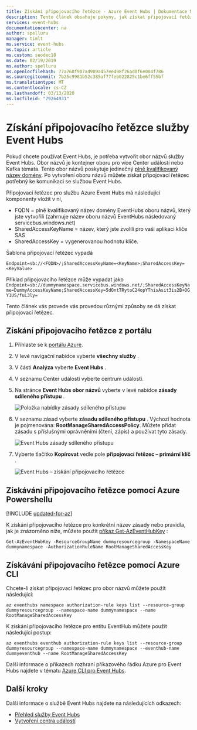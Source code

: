 ```yaml
---
title: Získání připojovacího řetězce - Azure Event Hubs | Dokumentace Microsoftu
description: Tento článek obsahuje pokyny, jak získat připojovací řetězec, který můžou klienti použít k připojení k Azure Event Hubs.
services: event-hubs
documentationcenter: na
author: spelluru
manager: timlt
ms.service: event-hubs
ms.topic: article
ms.custom: seodec18
ms.date: 02/19/2019
ms.author: spelluru
ms.openlocfilehash: 77a768f907ad989a457ee498f26ad0f6e004f786
ms.sourcegitcommit: 7b25c9981b52c385af77feb022825c1be6ff55bf
ms.translationtype: MT
ms.contentlocale: cs-CZ
ms.lasthandoff: 03/13/2020
ms.locfileid: "79264931"
---
```

# <a name="get-an-event-hubs-connection-string"></a>Získání připojovacího řetězce služby Event Hubs

Pokud chcete používat Event Hubs, je potřeba vytvořit obor názvů služby Event Hubs. Obor názvů je kontejner oboru pro více Center událostí nebo Kafka témata. Tento obor názvů poskytuje jedinečný [plně kvalifikovaný název domény](https://en.wikipedia.org/wiki/Fully_qualified_domain_name). Po vytvoření oboru názvů můžete získat připojovací řetězec potřebný ke komunikaci se službou Event Hubs.

Připojovací řetězec pro službu Azure Event Hubs má následující komponenty vložit v ní,

* FQDN = plně kvalifikovaný název domény EventHubs oboru názvů, který jste vytvořili (zahrnuje název oboru názvů EventHubs následovaný servicebus.windows.net)
* SharedAccessKeyName = název, který jste zvolili pro vaši aplikaci klíče SAS
* SharedAccessKey = vygenerovanou hodnotu klíče.

Šablona připojovací řetězec vypadá
```
Endpoint=sb://<FQDN>/;SharedAccessKeyName=<KeyName>;SharedAccessKey=<KeyValue>
```

Příklad připojovacího řetězce může vypadat jako `Endpoint=sb://dummynamespace.servicebus.windows.net/;SharedAccessKeyName=DummyAccessKeyName;SharedAccessKey=5dOntTRytoC24opYThisAsit3is2B+OGY1US/fuL3ly=`

Tento článek vás provede vás provedou různými způsoby se dá získat připojovací řetězec.

## <a name="get-connection-string-from-the-portal"></a>Získání připojovacího řetězce z portálu
1. Přihlaste se k [portálu Azure](https://portal.azure.com). 
2. V levé navigační nabídce vyberte **všechny služby** . 
3. V části **Analýza** vyberte **Event Hubs** . 
4. V seznamu Center událostí vyberte centrum událostí.
6. Na stránce **Event Hubs obor názvů** vyberte v levé nabídce **zásady sdíleného přístupu** .

    ![Položka nabídky zásady sdíleného přístupu](./media/event-hubs-get-connection-string/event-hubs-get-connection-string1.png)
7. V seznamu zásad vyberte **zásadu sdíleného přístupu** . Výchozí hodnota je pojmenována: **RootManageSharedAccessPolicy**. Můžete přidat zásadu s příslušnými oprávněními (čtení, zápis) a používat tyto zásady. 

    ![Event Hubs zásady sdíleného přístupu](./media/event-hubs-get-connection-string/event-hubs-get-connection-string2.png)
8. Vyberte tlačítko **Kopírovat** vedle pole **připojovací řetězec – primární klíč** . 

    ![Event Hubs – získání připojovacího řetězce](./media/event-hubs-get-connection-string/event-hubs-get-connection-string3.png)

## <a name="getting-the-connection-string-with-azure-powershell"></a>Získávání připojovacího řetězce pomocí Azure Powershellu

[!INCLUDE [updated-for-az](../../includes/updated-for-az.md)]

K získání připojovacího řetězce pro konkrétní název zásady nebo pravidla, jak je znázorněno níže, můžete použít [příkaz Get-AzEventHubKey](/powershell/module/az.eventhub/get-azeventhubkey) :

```azurepowershell-interactive
Get-AzEventHubKey -ResourceGroupName dummyresourcegroup -NamespaceName dummynamespace -AuthorizationRuleName RootManageSharedAccessKey
```

## <a name="getting-the-connection-string-with-azure-cli"></a>Získávání připojovacího řetězce pomocí Azure CLI
Chcete-li získat připojovací řetězec pro obor názvů můžete použít následující:

```azurecli-interactive
az eventhubs namespace authorization-rule keys list --resource-group dummyresourcegroup --namespace-name dummynamespace --name RootManageSharedAccessKey
```

K získání připojovacího řetězce pro entitu EventHub můžete použít následující postup:

```azurecli-interactive
az eventhubs eventhub authorization-rule keys list --resource-group dummyresourcegroup --namespace-name dummynamespace --eventhub-name dummyeventhub --name RootManageSharedAccessKey
```

Další informace o příkazech rozhraní příkazového řádku Azure pro Event Hubs najdete v tématu [Azure CLI pro Event Hubs](/cli/azure/eventhubs).

## <a name="next-steps"></a>Další kroky

Další informace o službě Event Hubs najdete na následujících odkazech:

* [Přehled služby Event Hubs](event-hubs-what-is-event-hubs.md)
* [Vytvoření centra událostí](event-hubs-create.md)
